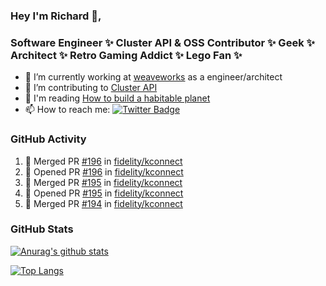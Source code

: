 ### Hey I'm Richard 👋, 

<h3 align="left">Software Engineer ✨ Cluster API & OSS Contributor ✨ Geek ✨ Architect ✨ Retro Gaming Addict ✨ Lego Fan ✨</h3>

- 🔭 I’m currently working at [weaveworks](https://github.com/weaveworks) as a engineer/architect
- 👯 I’m contributing to [Cluster API](https://github.com/kubernetes-sigs/cluster-api-provider-aws/pulls?q=is%3Aissue+is%3Apr+author%3Arichardcase+)
- 💬 I'm reading [How to build a habitable planet](https://www.amazon.co.uk/How-Build-Habitable-Planet-Humankind/dp/0691140065)
- 📫 How to reach me: [![Twitter Badge](https://img.shields.io/badge/-@fruit_case-00acee?style=flat&logo=Twitter&logoColor=white)](https://twitter.com/intent/follow?screen_name=fruit_case "Follow on Twitter")

### GitHub Activity 

<!--START_SECTION:activity-->
1. 🎉 Merged PR [#196](https://github.com/fidelity/kconnect/pull/196) in [fidelity/kconnect](https://github.com/fidelity/kconnect)
2. 💪 Opened PR [#196](https://github.com/fidelity/kconnect/pull/196) in [fidelity/kconnect](https://github.com/fidelity/kconnect)
3. 🎉 Merged PR [#195](https://github.com/fidelity/kconnect/pull/195) in [fidelity/kconnect](https://github.com/fidelity/kconnect)
4. 💪 Opened PR [#195](https://github.com/fidelity/kconnect/pull/195) in [fidelity/kconnect](https://github.com/fidelity/kconnect)
5. 🎉 Merged PR [#194](https://github.com/fidelity/kconnect/pull/194) in [fidelity/kconnect](https://github.com/fidelity/kconnect)
<!--END_SECTION:activity-->

### GitHub Stats

[![Anurag's github stats](https://github-readme-stats.vercel.app/api?username=richardcase&count_private=true&show_icons=true)](https://github.com/anuraghazra/github-readme-stats)

[![Top Langs](https://github-readme-stats.vercel.app/api/top-langs/?username=richardcase&hide=html&layout=compact)](https://github.com/anuraghazra/github-readme-stats)
